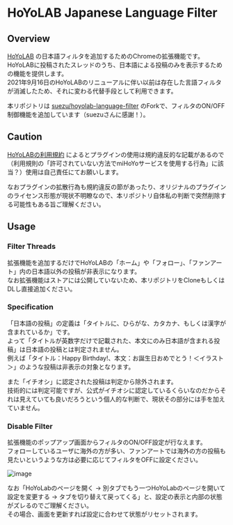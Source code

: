 # HoYoLAB Japanese Language Filter

## Overview

[HoYoLAB](https://www.hoyolab.com/home) の日本語フィルタを追加するためのChromeの拡張機能です。  
HoYoLABに投稿されたスレッドのうち、日本語による投稿のみを表示するための機能を提供します。  
2021年9月16日のHoYoLABのリニューアルに伴い以前は存在した言語フィルタが消滅したため、それに変わる代替手段として利用できます。  

本リポジトリは [suezu/hoyolab-language-filter](https://github.com/suezu/hoyolab-language-filter) のForkで、フィルタのON/OFF制御機能を追加しています（suezuさんに感謝！）。  

## Caution

[HoYoLABの利用規約](https://www.hoyolab.com/agreement) によるとプラグインの使用は規約違反的な記載があるので（利用規則の「許可されていない方法でmiHoYoサービスを使用する行為」に該当？）使用は自己責任にてお願いします。  

なおプラグインの拡散行為も規約違反の節があったり、オリジナルのプラグインのライセンス形態が現状不明瞭なので、本リポジトリ自体私の判断で突然削除する可能性もある旨ご理解ください。  

## Usage

### Filter Threads

拡張機能を追加するだけでHoYoLABの「ホーム」や「フォロー」、「ファンアート」内の日本語以外の投稿が非表示になります。  
なお拡張機能はストアには公開していないため、本リポジトリをCloneもしくはDLし直接追加ください。  

### Specification

「日本語の投稿」の定義は「タイトルに、ひらがな、カタカナ、もしくは漢字が含まれているか」です。  
よって「タイトルが英数字だけで記載された、本文にのみ日本語が含まれる投稿」は日本語の投稿とは判定されません。  
例えば「タイトル：Happy Birthday!、本文：お誕生日おめでとう！＜イラスト＞」のような投稿は非表示の対象となります。  

また「イチオシ」に認定された投稿は判定から除外されます。  
技術的には判定可能ですが、公式がイチオシに認定しているくらいなのだからそれは見えていても良いだろうという個人的な判断で、現状その部分には手を加えていません。  

### Disable Filter

拡張機能のポップアップ画面からフィルタのON/OFF設定が行なえます。  
フォローしているユーザに海外の方が多い、ファンアートでは海外の方の投稿も見たいというような方は必要に応じてフィルタをOFFに設定ください。  

![image](https://user-images.githubusercontent.com/57448478/133940359-c8a81eda-65ae-42c8-8b3b-99e4ae995e64.png)

なお「HoYoLabのページを開く → 別タブでもう一つHoYoLabのページを開いて設定を変更する → タブを切り替えて戻ってくる」と、設定の表示と内部の状態がズレるのでご理解ください。  
その場合、画面を更新すれば設定に合わせて状態がリセットされます。  
